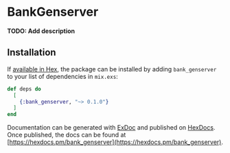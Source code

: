 # BankGenserver

**TODO: Add description**

## Installation

If [available in Hex](https://hex.pm/docs/publish), the package can be installed
by adding `bank_genserver` to your list of dependencies in `mix.exs`:

```elixir
def deps do
  [
    {:bank_genserver, "~> 0.1.0"}
  ]
end
```

Documentation can be generated with [ExDoc](https://github.com/elixir-lang/ex_doc)
and published on [HexDocs](https://hexdocs.pm). Once published, the docs can
be found at [https://hexdocs.pm/bank_genserver](https://hexdocs.pm/bank_genserver).

